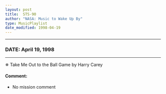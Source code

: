 ```yaml
---
layout: post
title:  STS-90
author: "NASA: Music to Wake Up By"
type: MusicPlaylist
date_modified: 1998-04-19
---
```


----
### DATE: April 19, 1998
----
✵ Take Me Out to the Ball Game by Harry Carey

#### Comment:
* No mission comment
